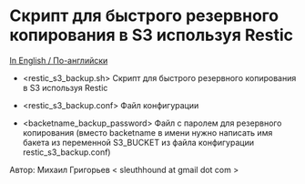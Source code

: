 # Скрипт для быстрого резервного копирования в S3 используя Restic

[In English / По-английски](README.md)

- <restic_s3_backup.sh> Скрипт для быстрого резервного копирования в S3 используя Restic

- <restic_s3_backup.conf> Файл конфигурации

- <backetname_backup_password> Файл с паролем для резервного копирования (вместо backetname в имени нужно написать имя бакета из переменной S3_BUCKET из файла конфигурации restic_s3_backup.conf)

Автор: Михаил Григорьев  < sleuthhound at gmail dot com >
